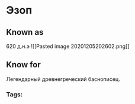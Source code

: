 # Эзоп

## Known as
620 д.н.э
![[Pasted image 20201205202602.png]]
## Know for
Легендарный древнегреческий баснописец.
### Tags: 